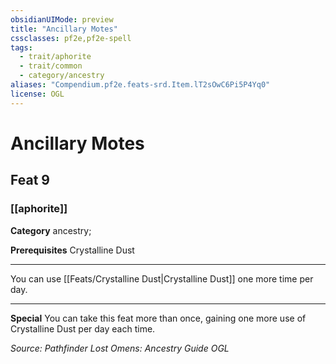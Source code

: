 ```yaml
---
obsidianUIMode: preview
title: "Ancillary Motes"
cssclasses: pf2e,pf2e-spell
tags:
  - trait/aphorite
  - trait/common
  - category/ancestry
aliases: "Compendium.pf2e.feats-srd.Item.lT2sOwC6Pi5P4Yq0"
license: OGL
---
```

# Ancillary Motes
## Feat 9
### [[aphorite]]

**Category** ancestry; 



**Prerequisites** Crystalline Dust
* * *
You can use [[Feats/Crystalline Dust|Crystalline Dust]] one more time per day.

* * *

**Special** You can take this feat more than once, gaining one more use of Crystalline Dust per day each time.

*Source: Pathfinder Lost Omens: Ancestry Guide*
*OGL*